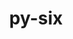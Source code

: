 ---
title: "py-six"
layout: cache
categories: [package, develop-2024-02-18]
meta: {"versions": ["1.16.0"], "compilers": ["apple-clang@=15.0.0", "gcc@=11.1.0", "gcc@=11.4.0", "gcc@=7.5.0", "gcc@=9.4.0", "oneapi@=2024.0.0"], "oss": ["ubuntu18.04", "ubuntu20.04", "ubuntu22.04", "ventura"], "platforms": ["darwin", "linux"], "targets": ["aarch64", "neoverse_v1", "neoverse_v2", "ppc64le", "x86_64_v3"], "stacks": ["data-vis-sdk", "e4s", "e4s-neoverse-v2", "e4s-neoverse_v1", "e4s-oneapi", "e4s-power", "e4s-rocm-external", "ml-darwin-aarch64-mps", "ml-linux-x86_64-cpu", "ml-linux-x86_64-cuda", "ml-linux-x86_64-rocm", "radiuss", "root"], "num_specs": 25, "num_specs_by_stack": {"ml-darwin-aarch64-mps": 2, "root": 25, "radiuss": 2, "e4s-neoverse_v1": 3, "e4s-power": 3, "data-vis-sdk": 2, "e4s": 4, "e4s-rocm-external": 1, "e4s-neoverse-v2": 3, "ml-linux-x86_64-cuda": 3, "ml-linux-x86_64-cpu": 3, "ml-linux-x86_64-rocm": 3, "e4s-oneapi": 3}}
spec_details: [{"hash": "xxyivnrvjl6ebok3r3uai6dxzwz7elnc", "compiler": "apple-clang@=15.0.0", "versions": ["1.16.0"], "os": "ventura", "platform": "darwin", "target": "aarch64", "variants": ["build_system=python_pip"], "stacks": ["ml-darwin-aarch64-mps", "root"], "size": "-", "tarball": "https://binaries.spack.io/develop-2024-02-18/build_cache/darwin-ventura-aarch64/apple-clang-15.0.0/py-six-1.16.0/darwin-ventura-aarch64-apple-clang-15.0.0-py-six-1.16.0-xxyivnrvjl6ebok3r3uai6dxzwz7elnc.spack"}, {"hash": "4sorr7toeukdm65f7ps3wwhttwcx4b7t", "compiler": "apple-clang@=15.0.0", "versions": ["1.16.0"], "os": "ventura", "platform": "darwin", "target": "aarch64", "variants": ["build_system=python_pip"], "stacks": ["ml-darwin-aarch64-mps", "root"], "size": "-", "tarball": "https://binaries.spack.io/develop-2024-02-18/build_cache/darwin-ventura-aarch64/apple-clang-15.0.0/py-six-1.16.0/darwin-ventura-aarch64-apple-clang-15.0.0-py-six-1.16.0-4sorr7toeukdm65f7ps3wwhttwcx4b7t.spack"}, {"hash": "aoao4lhf3nce46zo3vfgsfzqh7bz5r6u", "compiler": "gcc@=7.5.0", "versions": ["1.16.0"], "os": "ubuntu18.04", "platform": "linux", "target": "x86_64_v3", "variants": ["build_system=python_pip"], "stacks": ["radiuss", "root"], "size": "-", "tarball": "https://binaries.spack.io/develop-2024-02-18/build_cache/linux-ubuntu18.04-x86_64_v3/gcc-7.5.0/py-six-1.16.0/linux-ubuntu18.04-x86_64_v3-gcc-7.5.0-py-six-1.16.0-aoao4lhf3nce46zo3vfgsfzqh7bz5r6u.spack"}, {"hash": "u5d6htd6b5bhm6c56rmi6pdgqcywoicd", "compiler": "gcc@=7.5.0", "versions": ["1.16.0"], "os": "ubuntu18.04", "platform": "linux", "target": "x86_64_v3", "variants": ["build_system=python_pip"], "stacks": ["radiuss", "root"], "size": "-", "tarball": "https://binaries.spack.io/develop-2024-02-18/build_cache/linux-ubuntu18.04-x86_64_v3/gcc-7.5.0/py-six-1.16.0/linux-ubuntu18.04-x86_64_v3-gcc-7.5.0-py-six-1.16.0-u5d6htd6b5bhm6c56rmi6pdgqcywoicd.spack"}, {"hash": "z5wkxzyd4ak7ntij5ailzpz32qfxua3d", "compiler": "gcc@=11.4.0", "versions": ["1.16.0"], "os": "ubuntu20.04", "platform": "linux", "target": "neoverse_v1", "variants": ["build_system=python_pip"], "stacks": ["e4s-neoverse_v1", "root"], "size": "-", "tarball": "https://binaries.spack.io/develop-2024-02-18/build_cache/linux-ubuntu20.04-neoverse_v1/gcc-11.4.0/py-six-1.16.0/linux-ubuntu20.04-neoverse_v1-gcc-11.4.0-py-six-1.16.0-z5wkxzyd4ak7ntij5ailzpz32qfxua3d.spack"}, {"hash": "ci37veg6rfavsfoek353wt7pchizxv72", "compiler": "gcc@=11.4.0", "versions": ["1.16.0"], "os": "ubuntu20.04", "platform": "linux", "target": "neoverse_v1", "variants": ["build_system=python_pip"], "stacks": ["e4s-neoverse_v1", "root"], "size": "-", "tarball": "https://binaries.spack.io/develop-2024-02-18/build_cache/linux-ubuntu20.04-neoverse_v1/gcc-11.4.0/py-six-1.16.0/linux-ubuntu20.04-neoverse_v1-gcc-11.4.0-py-six-1.16.0-ci37veg6rfavsfoek353wt7pchizxv72.spack"}, {"hash": "ky2lxpwl2a4aaaaz4bcmbbf23b24jher", "compiler": "gcc@=11.4.0", "versions": ["1.16.0"], "os": "ubuntu20.04", "platform": "linux", "target": "neoverse_v1", "variants": ["build_system=python_pip"], "stacks": ["e4s-neoverse_v1", "root"], "size": "-", "tarball": "https://binaries.spack.io/develop-2024-02-18/build_cache/linux-ubuntu20.04-neoverse_v1/gcc-11.4.0/py-six-1.16.0/linux-ubuntu20.04-neoverse_v1-gcc-11.4.0-py-six-1.16.0-ky2lxpwl2a4aaaaz4bcmbbf23b24jher.spack"}, {"hash": "hi5bn4aakxo6ziscsgjkdc2srwphzeft", "compiler": "gcc@=9.4.0", "versions": ["1.16.0"], "os": "ubuntu20.04", "platform": "linux", "target": "ppc64le", "variants": ["build_system=python_pip"], "stacks": ["e4s-power", "root"], "size": "-", "tarball": "https://binaries.spack.io/develop-2024-02-18/build_cache/linux-ubuntu20.04-ppc64le/gcc-9.4.0/py-six-1.16.0/linux-ubuntu20.04-ppc64le-gcc-9.4.0-py-six-1.16.0-hi5bn4aakxo6ziscsgjkdc2srwphzeft.spack"}, {"hash": "haov2ogirfm34plzxugmxhwt4xvpbfhg", "compiler": "gcc@=9.4.0", "versions": ["1.16.0"], "os": "ubuntu20.04", "platform": "linux", "target": "ppc64le", "variants": ["build_system=python_pip"], "stacks": ["e4s-power", "root"], "size": "-", "tarball": "https://binaries.spack.io/develop-2024-02-18/build_cache/linux-ubuntu20.04-ppc64le/gcc-9.4.0/py-six-1.16.0/linux-ubuntu20.04-ppc64le-gcc-9.4.0-py-six-1.16.0-haov2ogirfm34plzxugmxhwt4xvpbfhg.spack"}, {"hash": "eiciizh62edqcr2bmujd7bn4n4pukiyv", "compiler": "gcc@=9.4.0", "versions": ["1.16.0"], "os": "ubuntu20.04", "platform": "linux", "target": "ppc64le", "variants": ["build_system=python_pip"], "stacks": ["e4s-power", "root"], "size": "-", "tarball": "https://binaries.spack.io/develop-2024-02-18/build_cache/linux-ubuntu20.04-ppc64le/gcc-9.4.0/py-six-1.16.0/linux-ubuntu20.04-ppc64le-gcc-9.4.0-py-six-1.16.0-eiciizh62edqcr2bmujd7bn4n4pukiyv.spack"}, {"hash": "lfphsdfakyye3vngw7t5mbn3tdsybaft", "compiler": "gcc@=11.1.0", "versions": ["1.16.0"], "os": "ubuntu20.04", "platform": "linux", "target": "x86_64_v3", "variants": ["build_system=python_pip"], "stacks": ["data-vis-sdk", "root"], "size": "-", "tarball": "https://binaries.spack.io/develop-2024-02-18/build_cache/linux-ubuntu20.04-x86_64_v3/gcc-11.1.0/py-six-1.16.0/linux-ubuntu20.04-x86_64_v3-gcc-11.1.0-py-six-1.16.0-lfphsdfakyye3vngw7t5mbn3tdsybaft.spack"}, {"hash": "vd3qe7oxv3tblw4zcn7wqqtcn4w2xhbp", "compiler": "gcc@=11.1.0", "versions": ["1.16.0"], "os": "ubuntu20.04", "platform": "linux", "target": "x86_64_v3", "variants": ["build_system=python_pip"], "stacks": ["data-vis-sdk", "root"], "size": "-", "tarball": "https://binaries.spack.io/develop-2024-02-18/build_cache/linux-ubuntu20.04-x86_64_v3/gcc-11.1.0/py-six-1.16.0/linux-ubuntu20.04-x86_64_v3-gcc-11.1.0-py-six-1.16.0-vd3qe7oxv3tblw4zcn7wqqtcn4w2xhbp.spack"}, {"hash": "2iweyx5xwgmtrdjfrpy2hp56aybumd2i", "compiler": "gcc@=11.4.0", "versions": ["1.16.0"], "os": "ubuntu20.04", "platform": "linux", "target": "x86_64_v3", "variants": ["build_system=python_pip"], "stacks": ["e4s", "e4s-rocm-external", "root"], "size": "-", "tarball": "https://binaries.spack.io/develop-2024-02-18/build_cache/linux-ubuntu20.04-x86_64_v3/gcc-11.4.0/py-six-1.16.0/linux-ubuntu20.04-x86_64_v3-gcc-11.4.0-py-six-1.16.0-2iweyx5xwgmtrdjfrpy2hp56aybumd2i.spack"}, {"hash": "k7kuohfonuygrcgmln23et5vpsehcqmy", "compiler": "gcc@=11.4.0", "versions": ["1.16.0"], "os": "ubuntu20.04", "platform": "linux", "target": "x86_64_v3", "variants": ["build_system=python_pip"], "stacks": ["e4s", "root"], "size": "-", "tarball": "https://binaries.spack.io/develop-2024-02-18/build_cache/linux-ubuntu20.04-x86_64_v3/gcc-11.4.0/py-six-1.16.0/linux-ubuntu20.04-x86_64_v3-gcc-11.4.0-py-six-1.16.0-k7kuohfonuygrcgmln23et5vpsehcqmy.spack"}, {"hash": "6t2ekitpj4h3ycmjwmhwnxx6tvc5gbd3", "compiler": "gcc@=11.4.0", "versions": ["1.16.0"], "os": "ubuntu20.04", "platform": "linux", "target": "x86_64_v3", "variants": ["build_system=python_pip"], "stacks": ["e4s", "root"], "size": "-", "tarball": "https://binaries.spack.io/develop-2024-02-18/build_cache/linux-ubuntu20.04-x86_64_v3/gcc-11.4.0/py-six-1.16.0/linux-ubuntu20.04-x86_64_v3-gcc-11.4.0-py-six-1.16.0-6t2ekitpj4h3ycmjwmhwnxx6tvc5gbd3.spack"}, {"hash": "xf3y6p66iotrbh66mtsl66smsorm6rvr", "compiler": "gcc@=11.4.0", "versions": ["1.16.0"], "os": "ubuntu20.04", "platform": "linux", "target": "x86_64_v3", "variants": ["build_system=python_pip"], "stacks": ["e4s", "root"], "size": "-", "tarball": "https://binaries.spack.io/develop-2024-02-18/build_cache/linux-ubuntu20.04-x86_64_v3/gcc-11.4.0/py-six-1.16.0/linux-ubuntu20.04-x86_64_v3-gcc-11.4.0-py-six-1.16.0-xf3y6p66iotrbh66mtsl66smsorm6rvr.spack"}, {"hash": "354g7tuittpifd5nq3ixpo2ey3ggbib7", "compiler": "gcc@=11.4.0", "versions": ["1.16.0"], "os": "ubuntu22.04", "platform": "linux", "target": "neoverse_v2", "variants": ["build_system=python_pip"], "stacks": ["e4s-neoverse-v2", "root"], "size": "-", "tarball": "https://binaries.spack.io/develop-2024-02-18/build_cache/linux-ubuntu22.04-neoverse_v2/gcc-11.4.0/py-six-1.16.0/linux-ubuntu22.04-neoverse_v2-gcc-11.4.0-py-six-1.16.0-354g7tuittpifd5nq3ixpo2ey3ggbib7.spack"}, {"hash": "o3mfvjji4lkqiubbxf6omhl72hubeu7p", "compiler": "gcc@=11.4.0", "versions": ["1.16.0"], "os": "ubuntu22.04", "platform": "linux", "target": "neoverse_v2", "variants": ["build_system=python_pip"], "stacks": ["e4s-neoverse-v2", "root"], "size": "-", "tarball": "https://binaries.spack.io/develop-2024-02-18/build_cache/linux-ubuntu22.04-neoverse_v2/gcc-11.4.0/py-six-1.16.0/linux-ubuntu22.04-neoverse_v2-gcc-11.4.0-py-six-1.16.0-o3mfvjji4lkqiubbxf6omhl72hubeu7p.spack"}, {"hash": "7gbmw6xaudq4dc6ipp2abg2wn3ghvkau", "compiler": "gcc@=11.4.0", "versions": ["1.16.0"], "os": "ubuntu22.04", "platform": "linux", "target": "neoverse_v2", "variants": ["build_system=python_pip"], "stacks": ["e4s-neoverse-v2", "root"], "size": "-", "tarball": "https://binaries.spack.io/develop-2024-02-18/build_cache/linux-ubuntu22.04-neoverse_v2/gcc-11.4.0/py-six-1.16.0/linux-ubuntu22.04-neoverse_v2-gcc-11.4.0-py-six-1.16.0-7gbmw6xaudq4dc6ipp2abg2wn3ghvkau.spack"}, {"hash": "3wezifuanmvzzijafwwnlhryawvv63bf", "compiler": "gcc@=11.4.0", "versions": ["1.16.0"], "os": "ubuntu22.04", "platform": "linux", "target": "x86_64_v3", "variants": ["build_system=python_pip"], "stacks": ["ml-linux-x86_64-cuda", "ml-linux-x86_64-cpu", "ml-linux-x86_64-rocm", "root"], "size": "-", "tarball": "https://binaries.spack.io/develop-2024-02-18/build_cache/linux-ubuntu22.04-x86_64_v3/gcc-11.4.0/py-six-1.16.0/linux-ubuntu22.04-x86_64_v3-gcc-11.4.0-py-six-1.16.0-3wezifuanmvzzijafwwnlhryawvv63bf.spack"}, {"hash": "36uxiyop5xphh6aon3wwfqnxzjj45k56", "compiler": "gcc@=11.4.0", "versions": ["1.16.0"], "os": "ubuntu22.04", "platform": "linux", "target": "x86_64_v3", "variants": ["build_system=python_pip"], "stacks": ["ml-linux-x86_64-cuda", "ml-linux-x86_64-cpu", "ml-linux-x86_64-rocm", "root"], "size": "-", "tarball": "https://binaries.spack.io/develop-2024-02-18/build_cache/linux-ubuntu22.04-x86_64_v3/gcc-11.4.0/py-six-1.16.0/linux-ubuntu22.04-x86_64_v3-gcc-11.4.0-py-six-1.16.0-36uxiyop5xphh6aon3wwfqnxzjj45k56.spack"}, {"hash": "b5ru6c6pfhd3zhchigex5lr7isbol577", "compiler": "gcc@=11.4.0", "versions": ["1.16.0"], "os": "ubuntu22.04", "platform": "linux", "target": "x86_64_v3", "variants": ["build_system=python_pip"], "stacks": ["ml-linux-x86_64-cuda", "ml-linux-x86_64-cpu", "ml-linux-x86_64-rocm", "root"], "size": "-", "tarball": "https://binaries.spack.io/develop-2024-02-18/build_cache/linux-ubuntu22.04-x86_64_v3/gcc-11.4.0/py-six-1.16.0/linux-ubuntu22.04-x86_64_v3-gcc-11.4.0-py-six-1.16.0-b5ru6c6pfhd3zhchigex5lr7isbol577.spack"}, {"hash": "kzlr4nqdgqtgijnh35lslsgzpkv3ssuf", "compiler": "oneapi@=2024.0.0", "versions": ["1.16.0"], "os": "ubuntu22.04", "platform": "linux", "target": "x86_64_v3", "variants": ["build_system=python_pip"], "stacks": ["e4s-oneapi", "root"], "size": "-", "tarball": "https://binaries.spack.io/develop-2024-02-18/build_cache/linux-ubuntu22.04-x86_64_v3/oneapi-2024.0.0/py-six-1.16.0/linux-ubuntu22.04-x86_64_v3-oneapi-2024.0.0-py-six-1.16.0-kzlr4nqdgqtgijnh35lslsgzpkv3ssuf.spack"}, {"hash": "mycg2kfzrchpvpvcjxty7uzwubrohai3", "compiler": "oneapi@=2024.0.0", "versions": ["1.16.0"], "os": "ubuntu22.04", "platform": "linux", "target": "x86_64_v3", "variants": ["build_system=python_pip"], "stacks": ["e4s-oneapi", "root"], "size": "-", "tarball": "https://binaries.spack.io/develop-2024-02-18/build_cache/linux-ubuntu22.04-x86_64_v3/oneapi-2024.0.0/py-six-1.16.0/linux-ubuntu22.04-x86_64_v3-oneapi-2024.0.0-py-six-1.16.0-mycg2kfzrchpvpvcjxty7uzwubrohai3.spack"}, {"hash": "ynzsefqjolvcdu2gzg42qroqslbes666", "compiler": "oneapi@=2024.0.0", "versions": ["1.16.0"], "os": "ubuntu22.04", "platform": "linux", "target": "x86_64_v3", "variants": ["build_system=python_pip"], "stacks": ["e4s-oneapi", "root"], "size": "-", "tarball": "https://binaries.spack.io/develop-2024-02-18/build_cache/linux-ubuntu22.04-x86_64_v3/oneapi-2024.0.0/py-six-1.16.0/linux-ubuntu22.04-x86_64_v3-oneapi-2024.0.0-py-six-1.16.0-ynzsefqjolvcdu2gzg42qroqslbes666.spack"}]
---